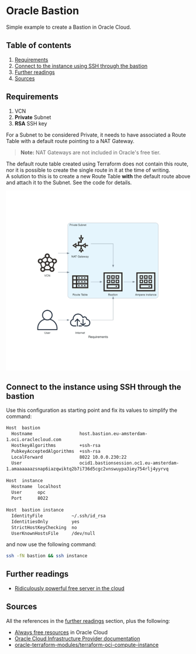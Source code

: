 # Oracle Bastion

Simple example to create a Bastion in Oracle Cloud.

## Table of contents <!-- omit in toc -->

1. [Requirements](#requirements)
1. [Connect to the instance using SSH through the bastion](#connect-to-the-instance-using-ssh-through-the-bastion)
1. [Further readings](#further-readings)
1. [Sources](#sources)

## Requirements

1. VCN
1. **Private** Subnet
1. **RSA** SSH key

For a Subnet to be considered Private, it needs to have associated a Route Table with a default route pointing to a NAT Gateway.

> **Note:** NAT Gateways are not included in Oracle's free tier.

The default route table created using Terraform does not contain this route, nor it is possible to create the single route in it at the time of writing.<br />
A solution to this is to create a new Route Table **with** the default route above and attach it to the Subnet. See the code for details.

![requirements]

## Connect to the instance using SSH through the bastion

Use this configuration as starting point and fix its values to simplify the command:

```ssh_config
Host  bastion
  Hostname                  host.bastion.eu-amsterdam-1.oci.oraclecloud.com
  HostkeyAlgorithms         +ssh-rsa
  PubkeyAcceptedAlgorithms  +ssh-rsa
  LocalForward              8022 10.0.0.230:22
  User                      ocid1.bastionsession.oc1.eu-amsterdam-1.amaaaaaazsnap6iazqwiktq2b7i736d5cgc2vnswuypa3iey754rlj4yyrvq

Host  instance
  Hostname  localhost
  User      opc
  Port      8022

Host  bastion instance
  IdentityFile           ~/.ssh/id_rsa
  IdentitiesOnly         yes
  StrictHostKeyChecking  no
  UserKnownHostsFile     /dev/null
```

and now use the following command:

```sh
ssh -fN bastion && ssh instance
```

## Further readings

- [Ridiculously powerful free server in the cloud]

## Sources

All the references in the [further readings] section, plus the following:

- [Always free resources] in Oracle Cloud
- [Oracle Cloud Infrastructure Provider documentation]
- [oracle-terraform-modules/terraform-oci-compute-instance]

<!--
  References
  -->

<!-- Upstream -->
[always free resources]: https://docs.oracle.com/en-us/iaas/Content/FreeTier/freetier_topic-Always_Free_Resources.htm
[oracle cloud infrastructure provider documentation]: https://registry.terraform.io/providers/oracle/oci/latest/docs
[oracle-terraform-modules/terraform-oci-compute-instance]: https://github.com/oracle-terraform-modules/terraform-oci-compute-instance

<!-- In-article sections -->
[further readings]: #further-readings

<!-- Files -->
[requirements]: design/requirements.png

<!-- Others -->
[ridiculously powerful free server in the cloud]: https://medium.com/codex/ridiculously-powerful-free-server-in-the-cloud-dd4da8524a9c
